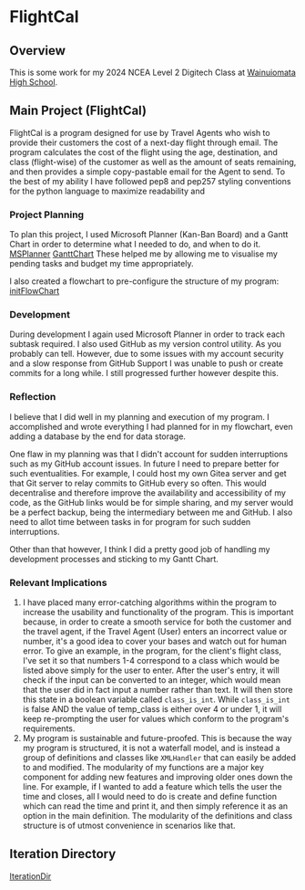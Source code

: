 # FlightCal

## Overview

This is some work for my 2024 NCEA Level 2 Digitech Class at [Wainuiomata High School](https://wainuiomatahigh.school.nz/).

## Main Project (FlightCal)

FlightCal is a program designed for use by Travel Agents who wish to provide their customers the cost of a next-day flight through email. The program calculates the cost of the flight using the age, destination, and class (flight-wise) of the customer as well as the amount of seats remaining, and then provides a simple copy-pastable email for the Agent to send.
To the best of my ability I have followed pep8 and pep257 styling conventions for the python language to maximize readability and 

### Project Planning

To plan this project, I used Microsoft Planner (Kan-Ban Board) and a Gantt Chart in order to determine what I needed to do, and when to do it.
[MSPlanner](images/Opera%20Snapshot_2024-11-09_164043_planner.cloud.microsoft.png)
[GanttChart](images/Screenshot%202024-11-14%20022343.png)
These helped me by allowing me to visualise my pending tasks and budget my time appropriately. 

I also created a flowchart to pre-configure the structure of my program:
[initFlowChart](images/flowchart.drawio.png)

### Development

During development I again used Microsoft Planner in order to track each subtask required.
I also used GitHub as my version control utility. As you probably can tell.
However, due to some issues with my account security and a slow response from GitHub Support I was unable to push or create commits for a long while. I still progressed further however despite this.

### Reflection

I believe that I did well in my planning and execution of my program. I accomplished and wrote everything I had planned for in my flowchart, even adding a database by the end for data storage. 

One flaw in my planning was that I didn't account for sudden interruptions such as my GitHub account issues. In future I need to prepare better for such eventualities. For example, I could host my own Gitea server and get that Git server to relay commits to GitHub every so often. This would decentralise and therefore improve the availability and accessibility of my code, as the GitHub links would be for simple sharing, and my server would be a perfect backup, being the intermediary between me and GitHub.
I also need to allot time between tasks in for program for such sudden interruptions.

Other than that however, I think I did a pretty good job of handling my development processes and sticking to my Gantt Chart.

### Relevant Implications

1. I have placed many error-catching algorithms within the program to increase the usability and functionality of the program. This is important because, in order to create a smooth service for both the customer and the travel agent, if the Travel Agent (User) enters an incorrect value or number, it's a good idea to cover your bases and watch out for human error. To give an example, in the program, for the client's flight class, I've set it so that numbers 1-4 correspond to a class which would be listed above simply for the user to enter. After the user's entry, it will check if the input can be converted to an integer, which would mean that the user did in fact input a number rather than text. It will then store this state in a boolean variable called `class_is_int`. While `class_is_int` is false AND the value of temp_class is either over 4 or under 1, it will keep re-prompting the user for values which conform to the program's requirements.
2. My program is sustainable and future-proofed. This is because the way my program is structured, it is not a waterfall model, and is instead a group of definitions and classes like `XMLHandler` that can easily be added to and modified. The modularity of my functions are a major key component for adding new features and improving older ones down the line. For example, if I wanted to add a feature which tells the user the time and closes, all I would need to do is create and define function which can read the time and print it, and then simply reference it as an option in the main definition. The modularity of the definitions and class structure is of utmost convenience in scenarios like that.

## Iteration Directory

[IterationDir](Iterations/README.md)
